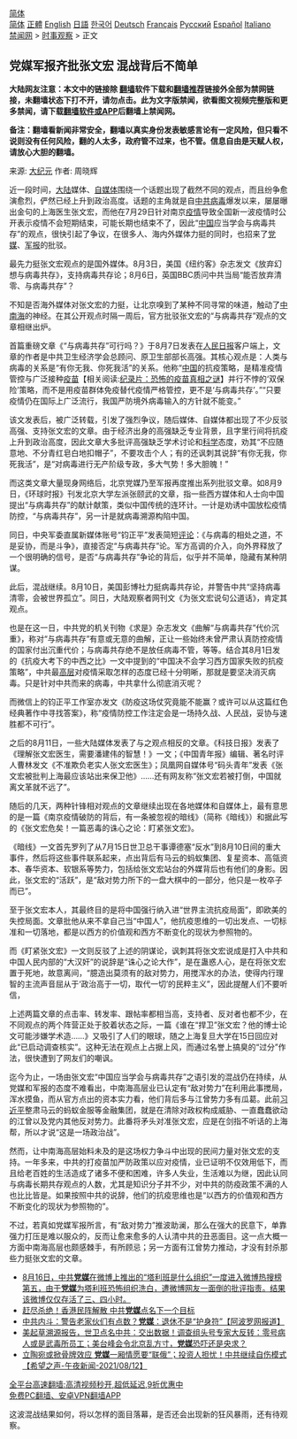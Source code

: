  <!-- 面包屑导航 --> <div class="breadcrumb"><!-- GTranslate: https://gtranslate.io/ -->  <div class="switcher notranslate">  <div class="selected">  <a href="#" onclick="return false;"> 简体</a>  </div>  <div class="option">  <a href="https://www.bannedbook.org" onclick="doGTranslate('zh-CN|zh-CN');jQuery('div.switcher div.selected a').html(jQuery(this).html());return false;" title="简体中文" class="nturl selected"> 简体</a>  <a href="https://www.bannedbook.org/zh-tw/" onclick="doGTranslate('zh-CN|zh-TW');jQuery('div.switcher div.selected a').html(jQuery(this).html());return false;" title="繁體中文" class="nturl"> 正體</a>  <a href="https://www.bannedbook.org/en/" onclick="doGTranslate('zh-CN|en');jQuery('div.switcher div.selected a').html(jQuery(this).html());return false;" title="English" class="nturl"> English</a>  <a href="https://www.bannedbook.org/ja/" onclick="doGTranslate('zh-CN|ja');jQuery('div.switcher div.selected a').html(jQuery(this).html());return false;" title="日本語" class="nturl"> 日語</a>  <a href="https://www.bannedbook.org/ko/" onclick="doGTranslate('zh-CN|ko');jQuery('div.switcher div.selected a').html(jQuery(this).html());return false;" title="한국어" class="nturl"> 한국어</a>  <a href="https://www.bannedbook.org/de/" onclick="doGTranslate('zh-CN|de');jQuery('div.switcher div.selected a').html(jQuery(this).html());return false;" title="Deutsch" class="nturl"> Deutsch</a>  <a href="https://www.bannedbook.org/fr/" onclick="doGTranslate('zh-CN|fr');jQuery('div.switcher div.selected a').html(jQuery(this).html());return false;" title="Français" class="nturl"> Français</a>  <a href="https://www.bannedbook.org/ru/" onclick="doGTranslate('zh-CN|ru');jQuery('div.switcher div.selected a').html(jQuery(this).html());return false;" title="Русский" class="nturl"> Русский</a>  <a href="https://www.bannedbook.org/es/" onclick="doGTranslate('zh-CN|es');jQuery('div.switcher div.selected a').html(jQuery(this).html());return false;" title="Español" class="nturl"> Español</a>  <a href="https://www.bannedbook.org/it/" onclick="doGTranslate('zh-CN|it');jQuery('div.switcher div.selected a').html(jQuery(this).html());return false;" title="Italiano" class="nturl"> Italiano</a>  </div>  </div>      <div class='breadcrumb-sub'><!-- Breadcrumb NavXT 6.3.0 --> <a href="https://www.bannedbook.org/" class="home">禁闻网</a> &gt; <a href="https://www.bannedbook.org/bnews/ssgc/" class="category">时事观察</a> &gt; 正文</div></div><h2>党媒军报齐批张文宏 混战背后不简单</h2> <p class="notice"><b>大陆网友注意：本文中的链接除 <a href="https://github.com/bannedbook/fanqiang" >翻墙</a>软件下载和<a href="https://github.com/killgcd/justmysocks/blob/master/README.md">翻墙推荐</a>链接外全部为禁网链接，未翻墙状态下打不开，请勿点击。此为文字版禁闻，欲看图文视频完整版和更多禁闻，请下载<a href="https://github.com/bannedbook/fanqiang">翻墙软件或APP</a>后翻墙上禁闻网。</p><p>备注：翻墙看新闻非常安全，翻墙以真实身份发表敏感言论有一定风险，但只看不说则没有任何风险，翻的人太多，政府管不过来，也不管。信息自由是天赋人权，请放心大胆的翻墙。</b></p>  <div class="entry"> <p>来源:&nbsp;<span class='wp_keywordlink_affiliate'><a href="http://www.epochtimes.com/" title="大纪元" target="_blank">大纪元</a></span>                            作者:&nbsp;周晓辉                                                 </p> <p>近一段时间，<span class='wp_keywordlink_affiliate'><a href="https://www.bannedbook.org/" title="大陆" target="_blank">大陆</a></span>媒体、<a href="https://www.bannedbook.org/bnews/tag/%e8%87%aa%e5%aa%92%e4%bd%93/" class="st_tag internal_tag" rel="tag" title="标签 自媒体 下的日志">自媒体</a>围绕一个话题出现了截然不同的观点，而且纷争愈演愈烈，俨然已经上升到政治高度。话题的主角就是自<a href="https://www.bannedbook.org/bnews/tag/%e4%b8%ad%e5%85%b1/" class="st_tag internal_tag" rel="tag" title="标签 中共 下的日志">中共</a><a href="https://www.bannedbook.org/bnews/tag/%e7%97%85%e6%af%92/" class="st_tag internal_tag" rel="tag" title="标签 病毒 下的日志">病毒</a>爆发以来，屡屡曝出金句的上海医生张文宏，而他在7月29日针对南京<a href="https://www.bannedbook.org/bnews/tag/%E7%96%AB%E6%83%85/" class="st_tag internal_tag" rel="tag" title="标签 疫情 下的日志">疫情</a>导致全国新一波疫情时公开表示疫情不会短期结束，可能长期也结束不了，因此“<span class='wp_keywordlink_affiliate'><a href="https://www.bannedbook.org/" title="中国" target="_blank">中国</a></span>应当学会与病毒共存”的观点，很快引起了争议，在很多人、海内外媒体力挺的同时，也招来了<a href="https://www.bannedbook.org/bnews/tag/%E5%85%9A%E5%AA%92/" class="st_tag internal_tag" rel="tag" title="标签 党媒 下的日志">党媒</a>、<a href="https://www.bannedbook.org/bnews/tag/%e5%86%9b%e6%8a%a5/" class="st_tag internal_tag" rel="tag" title="标签 军报 下的日志">军报</a>的批驳。</p> <p>最先力挺张文宏观点的是国外媒体。8月3日，美国《纽约客》杂志发文《放弃幻想与病毒共存》，支持病毒共存论；8月6日，英国BBC质问中共当局“能否放弃清零、与病毒共存”？</p> <p>不知是否海外媒体对张文宏的力挺，让北京嗅到了某种不同寻常的味道，触动了<a href="https://www.bannedbook.org/bnews/tag/%e4%b8%ad%e5%8d%97%e6%b5%b7/" class="st_tag internal_tag" rel="tag" title="标签 中南海 下的日志">中南海</a>的神经。在其公开观点时隔一周后，官方批驳张文宏的“与病毒共存”观点的文章相继出炉。</p> <p>首篇重磅文章《“与病毒共存”可行吗？》于8月7日发表在<span class='wp_keywordlink'><a href="https://www.bannedbook.org/forum2/topic109.html" title="透视人民日报" target="_blank">人民日报</a></span>客户端上，文章的作者是中共卫生经济学会总顾问、原卫生部部长高强。其核心观点是：人类与病毒的关系是“有你无我、你死我活”的关系。他称“<a href="https://www.bannedbook.org/bnews/tag/%E4%B8%AD%E5%9B%BD/" class="st_tag internal_tag" rel="tag" title="标签 中国 下的日志">中国</a>的抗疫策略，是精准疫情管控与广泛接种<span class='wp_keywordlink'><a href="https://www.bannedbook.org/bnews/tculture/20160630/551027.html" title="疫苗" target="_blank">疫苗</a></span>【相关阅读:<a href='https://www.bannedbook.org/bnews/topimagenews/20180408/925060.html' target='_blank'>纪录片：恐怖的疫苗真相之谜</a>】并行不悖的‘双保险’策略，而不是用疫苗群体免疫替代疫情严格管控，更不是‘与病毒共存’。”“只要疫情仍在国际上广泛流行，我国严防境外病毒输入的方针就不能变。”</p>  <p>该文发表后，被广泛转载，引发了强烈争议，随后媒体、自媒体都出现了不少反驳高强、支持张文宏的文章。由于经济出身的高强缺乏专业背景，且字里行间将抗疫上升到政治高度，因此文章大多批评高强缺乏学术讨论和<span class='wp_keywordlink'><a href="https://www.bannedbook.org/forum11/topic309.html" title="禁片：“科学”的棍子" target="_blank">科学</a></span>态度，劝其“不应随意地、不分青红皂白地扣帽子”，不要攻击个人；有的还讽刺其说辞“有你无我，你死我活”，是“对病毒进行无产阶级专政，多大气势！多大胆魄！”</p> <p>而这类文章大量现身网络后，北京党媒乃至军报再度推出系列批驳文章。如8月9日，《环球时报》刊发北京大学左派张颐武的文章，指一些西方媒体和人士向中国提出“与病毒共存”的献计献策，类似中国传统的连环计。一计是劝诱中国放松疫情防控，“与病毒共存”，另一计是就病毒溯源构陷中国。</p> <p>同日，中央军委直属新媒体账号“钧正平”发表简短<span class='wp_keywordlink_affiliate'><a href="https://www.bannedbook.org/bnews/comments/" title="新闻评论" target="_blank">评论</a></span>：《与病毒的相处之道，不是妥协，而是斗争》，直接否定“与病毒共存”论。军方高调的介入，向外界释放了一个很明确的信号，是否“与病毒共存”争论的背后，似乎并不简单，隐藏有某种阴谋。</p> <p>此后，混战继续。8月10日，美国彭博社力挺病毒共存论，并警告中共“坚持病毒清零，会被世界孤立”。同日，大陆观察者网刊文《为张文宏说句公道话》，肯定其观点。</p> <p>也是在这一日，中共党的机关刊物《求是》杂志发文《曲解“与病毒共存”代价沉重》，称对“与病毒共存”有意或无意的曲解，正让一些始终未曾严肃认真防控疫情的国家付出沉重代价；与病毒共存绝不是放任病毒不管，等等。结合其8月1日发的《抗疫大考下的中西之比》一文中提到的“中国决不会学习西方国家失败的抗疫策略”，中共最<span class='wp_keywordlink_affiliate'><a href="https://www.bannedbook.org/bnews/ccpdope/" title="中共高层内幕" target="_blank">高层</a></span>对疫情采取怎样的态度已经十分明晰，那就是要坚决消灭病毒。只是针对中共而来的病毒，中共拿什么彻底消灭呢？</p>  <p>而微信上的钧正平工作室亦发文《防疫这场仗究竟能不能赢？或许可以从这篇红色经典著作中寻找答案》，称“疫情防控工作注定会是一场持久战、人民战，妥协与速胜都不可行”。</p> <p>之后的8月11日，一些大陆媒体发表了与之观点相反的文章。《科技日报》发表了《理解张文宏医生，需要潘建伟的智慧！》一文；《中国青年报》编辑、著名时评人曹林发文《不准欺负老实人张文宏医生》；凤凰网自媒体号“码头青年”发表《张文宏被批判上海最应该站出来保卫他》……还有网友称“张文宏若被打倒，中国就离文革就不远了”。</p> <p>随后的几天，两种针锋相对观点的文章继续出现在各地媒体和自媒体上，最有意思的是一篇《南京疫情破防的背后，有一条被忽视的暗线》（简称《暗线》）和据此写的《张文宏危矣！一篇恶毒的诛心之论：盯紧张文宏》。</p> <p>《暗线》一文首先罗列了从7月15日世卫总干事谭德塞“反水”到8月10日间的重大事件，然后将这些事件联系起来，点出背后有马云的蚂蚁集团、复星资本、高瓴资本、春华资本、软银系等势力，包括给张文宏站台的外媒背后也有他们的身影。因此，张文宏的“活跃”，是“敌对势力所下的一盘大棋中的一部分，他只是一枚卒子而已”。</p> <p>至于张文宏本人，其最终目的是将中国强行纳入进“世界主流抗疫局面”，即欧美的失控局面。文章批他从来不拿自己当“中国人”，他抗疫思维的一切出发点、一切标准和一切落地，都是以西方的价值观和西方不断变化的现状为参照物的。</p>  <p>而《盯紧张文宏》一文则反驳了上述的阴谋论，讽刺其将张文宏说成是打入中共和中国人民内部的“大汉奸”的说辞是“诛心之论大作”，是在蛊惑人心，是在将张文宏置于死地，故意离间，“臆造出莫须有的敌对势力，用搅浑水的办法，使得内行理智的主流声音屈从于‘政治高于一切，取代一切’的民粹主义”，因此提醒人们不要听信，</p> <p>上述两篇文章的点击率、转发率、跟帖率都相当高，支持者、反对者也都不少，在不同观点的两个阵营正处于胶着状态之际，一篇《谁在“捍卫”张文宏？他的博士论文可能涉嫌学术造……》又吸引了人们的眼球，随之上海复旦大学在15日回应对此“已启动调查核实”。这种无法在观点上占据上风，而通过名誉上搞臭的“过分”作法，很快遭到了网友们的嘲讽。</p> <p>迄今为止，一场由张文宏“中国应当学会与病毒共存”之语引发的混战仍在持续，从党媒和军报的态度不难看出，中南海高层业已认定有“敌对势力”在利用此事搅局，浑水摸鱼，而从官方点出的资本实力看，他们背后多与江曾势力多有瓜葛。此前<a href="https://www.bannedbook.org/bnews/tag/%e4%b9%a0%e8%bf%91%e5%b9%b3/" class="st_tag internal_tag" rel="tag" title="标签 习近平 下的日志">习近平</a>整肃马云的蚂蚁金服等金融集团，就是在清除对政权构成威胁、一直蠢蠢欲动的江曾以及党内其他反对势力。此番将矛头对准张文宏，应是在剑指不听话的上海帮，所以才说“这是一场政治战”。</p> <p>然而，让中南海高层始料未及的是这场权力争斗中出现的民间力量对张文宏的支持。一年多来，中共的打疫苗加严防政策以应对疫情，业已证明不仅效用低下，而且给老百姓的生活造成了诸多不便和困难，许多人失业，生活难以为继，因此认同与病毒长期共存观点的人数，尤其是知识分子并不少，对中共的防疫政策不满的人也比比皆是。如果按照中共的说辞，他们的抗疫思维也是“以西方的价值观和西方不断变化的现状为参照物的”。</p> <p>不过，若真如党媒军报所言，有“敌对势力”推波助澜，那么在强大的民意下，单靠强力打压是难以服众的，反而让愈来愈多的人认清中共的丑恶面目。这一点大概一方面中南海高层也颇感棘手，有所顾忌；另一方面有江曾势力推动，才没有封杀那些力挺张文宏的文章。</p>  <ul class='op-related-articles' title='相关阅读'> <li><a href='https://www.bannedbook.org/bnews/bannedvideo/20210816/1607325.html' target='_blank'>8月16日，中共<b>党媒</b>在微博上推出的“塔利班是什么组织”一度进入微博热搜榜第五，由于<b>党媒</b>为塔利班恐怖组织洗白，遭微博网友一面倒的批评指责。结果该微博仅仅存活了三、四小时。</a></li> <li><a href='https://www.bannedbook.org/bnews/comments/20210815/1606776.html' target='_blank'>赶尽杀绝！香港民阵解散 中共<b>党媒</b>点名下一个目标</a></li> <li><a href='https://www.bannedbook.org/bnews/topimagenews/20210814/1606238.html' target='_blank'>中共内斗：警告老家伙们有点数？<b>党媒</b>：退休不是“护身符”【阿波罗网报道】</a></li> <li><a href='https://www.bannedbook.org/bnews/bannedvideo/20210814/1606012.html' target='_blank'>美起草溯源报告，世卫点名中共：交出数据！调查组头号专家大反转：零号病人或是武毒所员工；美台峰会令北京乱方寸，<b>党媒</b>恐吓还是央求？</a></li> <li><a href='https://www.bannedbook.org/bnews/comments/20210813/1605565.html' target='_blank'>立陶宛或掀骨牌效应  <b>党媒</b>一厢情愿要“联俄”；投资人担忧！中共继续自伤模式【希望之声-午夜新闻-2021/08/12】</a></li> </ul> <p class="texttj"> <a href="https://github.com/bannedbook/fanqiang/wiki/V2ray%E6%9C%BA%E5%9C%BA" target="_blank">全平台高速翻墙:高清视频秒开,超低延迟,9折优惠中</a><br/> <a href="https://github.com/bannedbook/fanqiang/wiki/%E7%A6%81%E9%97%BB%E7%BD%91%E5%AE%89%E5%8D%93%E7%BF%BB%E5%A2%99%E6%96%B0%E9%97%BBAPP" target="_blank">免费PC翻墙、安卓VPN翻墙APP</a></p><p>这波混战结果如何，将以怎样的面目落幕，是否还会出现新的狂风暴雨，还有待观察。</p><a name='sharetosocial'></a>  <div style="margin-bottom:5px;padding-bottom:5px;clear:both"> <div id="archive-pix-1" class="banner-ads"> <!-- AuctionX Display platform tag START --> <div id="26318x728x90x621x_ADSLOT2" clicktrack="%%CLICK_URL_ESC%%"></div> <!-- AuctionX Display platform tag END --> </div> <div id="archive-pix-2" class="banner-ads"> <!-- AuctionX Display platform tag START --> <div id="26315x300x250x621x_ADSLOT2" clicktrack="%%CLICK_URL_ESC%%"></div> <!-- AuctionX Display platform tag END --> </div> </div>  <div id="archive-pix-1" class="banner-ads"> <!-- AuctionX Display platform tag START --> <div id="26318x728x90x621x_ADSLOT3" clicktrack="%%CLICK_URL_ESC%%"></div> <!-- AuctionX Display platform tag END --> </div> </div><!--END ENTRY--> 